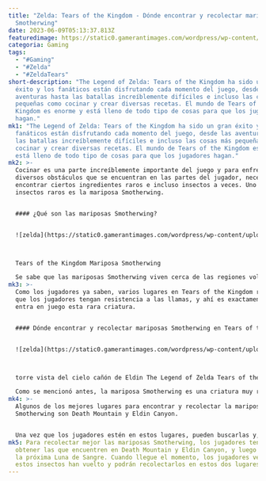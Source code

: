 ```yaml
---
title: "Zelda: Tears of the Kingdom - Dónde encontrar y recolectar mariposas
  Smotherwing"
date: 2023-06-09T05:13:37.813Z
featuredimage: https://static0.gamerantimages.com/wordpress/wp-content/uploads/2023/06/zelda-tears-of-the-kingdom-find-smotherwing-butterflies.jpg?q=50&fit=contain&w=1140&h=&dpr=1.5
categoria: Gaming
tags:
  - "#Gaming"
  - "#Zelda"
  - "#ZeldaTears"
short-description: "The Legend of Zelda: Tears of the Kingdom ha sido un gran
  éxito y los fanáticos están disfrutando cada momento del juego, desde las
  aventuras hasta las batallas increíblemente difíciles e incluso las cosas más
  pequeñas como cocinar y crear diversas recetas. El mundo de Tears of the
  Kingdom es enorme y está lleno de todo tipo de cosas para que los jugadores
  hagan."
mk1: "The Legend of Zelda: Tears of the Kingdom ha sido un gran éxito y los
  fanáticos están disfrutando cada momento del juego, desde las aventuras hasta
  las batallas increíblemente difíciles e incluso las cosas más pequeñas como
  cocinar y crear diversas recetas. El mundo de Tears of the Kingdom es enorme y
  está lleno de todo tipo de cosas para que los jugadores hagan."
mk2: >-
  Cocinar es una parte increíblemente importante del juego y para enfrentar los
  diversos obstáculos que se encuentran en las partes del jugador, necesitarán
  encontrar ciertos ingredientes raros e incluso insectos a veces. Uno de estos
  insectos raros es la mariposa Smotherwing.


  #### ¿Qué son las mariposas Smotherwing?


  ![zelda](https://static0.gamerantimages.com/wordpress/wp-content/uploads/2023/06/tears-of-the-kingdom-smotherwing-butterfly.jpg?q=50&fit=crop&w=1500&dpr=1.5 "zelds")



  Tears of the Kingdom Mariposa Smotherwing

  Se sabe que las mariposas Smotherwing viven cerca de las regiones volcánicas. Son insectos muy raros que solo se pueden encontrar en algunos lugares de Hyrule y, incluso en los lugares donde se encuentran, los jugadores no pueden encontrar suficientes. Sin embargo, son muy útiles, ya que su cuerpo contiene un líquido resistente al calor que se puede usar para hacer elixires que ofrecen resistencia a las llamas.
mk3: >-
  Como los jugadores ya saben, varios lugares en Tears of the Kingdom requieren
  que los jugadores tengan resistencia a las llamas, y ahí es exactamente donde
  entra en juego esta rara criatura.


  #### Dónde encontrar y recolectar mariposas Smotherwing en Tears of the Kingdom


  ![zelda](https://static0.gamerantimages.com/wordpress/wp-content/uploads/wm/2023/05/fwwnxlkamaywrqc.jpg?q=50&fit=crop&w=1500&dpr=1.5 "zelda")



  torre vista del cielo cañón de Eldin The Legend of Zelda Tears of the Kingdom

  Como se mencionó antes, la mariposa Smotherwing es una criatura muy rara y los jugadores no se encontrarán con ellas con frecuencia. Sin embargo, siempre que estén cerca, son bastante fáciles de detectar, ya que son grandes y su color destaca bastante. Como era de esperar, estas mariposas se mantienen cerca de las regiones más calurosas de Hyrule, como los flujos de magma.
mk4: >-
  Algunos de los mejores lugares para encontrar y recolectar la mariposa
  Smotherwing son Death Mountain y Eldin Canyon.


  Una vez que los jugadores estén en estos lugares, pueden buscarlas y, afortunadamente, estas mariposas se pueden detectar fácilmente si están cerca. Sin embargo, capturarlas no es tan fácil como detectarlas, ya que se pueden asustar fácilmente. Como tal, los jugadores tendrán que estar alerta para atraparlas.
mk5: Para recolectar mejor las mariposas Smotherwing, los jugadores tendrán que
  obtener las que encuentren en Death Mountain y Eldin Canyon, y luego esperar a
  la próxima Luna de Sangre. Cuando llegue el momento, los jugadores verán que
  estos insectos han vuelto y podrán recolectarlos en estos dos lugares.
---
```

